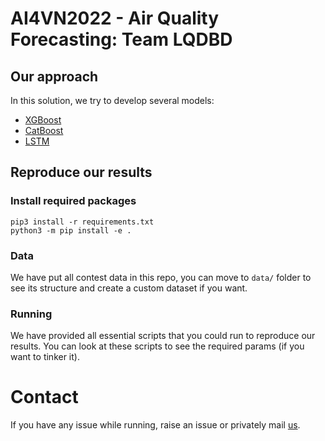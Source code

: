 # AI4VN2022 - Air Quality Forecasting: Team LQDBD

## Our approach
In this solution, we try to develop several models:
- [XGBoost](https://github.com/dmlc/xgboost)
- [CatBoost](https://github.com/catboost/catboost)
- [LSTM]()

## Reproduce our results

### Install required packages
```
pip3 install -r requirements.txt
python3 -m pip install -e .
```
### Data
We have put all contest data in this repo, you can move to `data/` folder to see its structure and create a custom dataset if you want.
### Running
We have provided all essential scripts that you could run to reproduce our results. You can look at these scripts to see the required params (if you want to tinker it).
# Contact
If you have any issue while running, raise an issue or privately mail [us](mailto:ngtienhung14@gmail.com).

